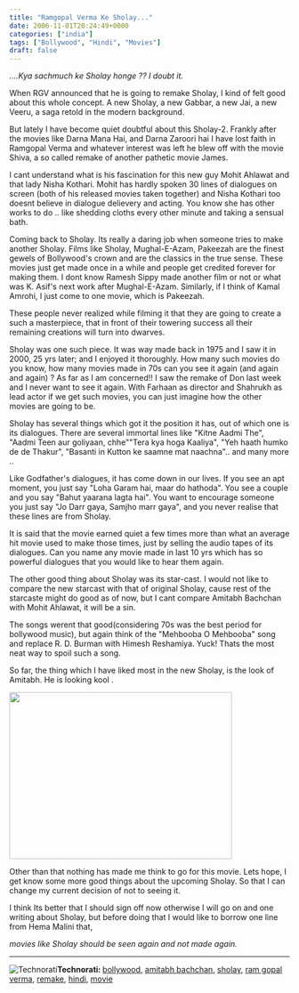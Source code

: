 ```yaml
---
title: "Ramgopal Verma Ke Sholay..."
date: 2006-11-01T20:24:49+0000
categories: ["india"]
tags: ["Bollywood", "Hindi", "Movies"]
draft: false
---
```


<em>....Kya sachmuch ke Sholay honge ?? I doubt it.</em>

When RGV announced that he is going to remake Sholay, I kind of felt good about this whole concept. A new Sholay, a new Gabbar, a new Jai, a new Veeru, a saga retold in the modern background.

But lately I have become quiet doubtful about this Sholay-2. Frankly after the movies like Darna Mana Hai, and Darna Zaroori hai I have lost faith in Ramgopal Verma and whatever interest was left he blew off with the movie Shiva, a so called remake of another pathetic movie James.

I cant understand what is his fascination for this new guy Mohit Ahlawat and that lady Nisha Kothari. Mohit has hardly spoken 30 lines of dialogues on screen  (both of his released movies taken together) and Nisha Kothari too doesnt believe in dialogue delievery and acting. You know she has other works to do .. like  shedding cloths every other minute and taking a sensual bath.

Coming back to Sholay. Its really a daring job when someone tries to make another Sholay. Films like Sholay, Mughal-E-Azam, Pakeezah are the finest gewels of Bollywood's crown and are the classics in the true sense. These movies just get made once in a while and people get credited forever for making them. I dont know Ramesh Sippy  made another film or not or  what was K. Asif's next work after Mughal-E-Azam. Similarly, if I think of Kamal Amrohi, I just come to one movie, which is  Pakeezah.

These people never realized while filming it that they are going to create a such a masterpiece, that in front of their towering success all their remaining creations will turn into dwarves.

Sholay was one such piece. It was way made back in 1975 and I saw it in 2000, 25 yrs later; and I enjoyed it thoroughly. How many such movies do you know, how many movies made in 70s can you see it again (and again and again) ?  As  far as I am concerned!! I saw the remake of Don last week and I never want to see it again. With Farhaan as director and Shahrukh as lead actor if we get such movies,  you can just imagine how the other movies are going to be.

Sholay has several things which got it the position it has, out of which one is its dialogues. There are several immortal lines like "Kitne Aadmi The", "Aadmi Teen aur goliyaan, chhe""Tera kya hoga Kaaliya", "Yeh haath humko de de Thakur", "Basanti in Kutton ke saamne mat naachna".. and many more ..

Like Godfather's dialogues, it has come down in our lives. If you see an apt moment, you just say "Loha Garam hai, maar do hathoda". You see a couple and you say "Bahut yaarana lagta hai". You want to encourage someone you just say "Jo Darr gaya, Samjho marr gaya", and you never realise that these lines are from Sholay.

It is said that the movie earned quiet a few times more than  what an average hit movie used to make those times,  just by selling the audio tapes of its dialogues. Can you name any movie made in last 10 yrs which has so powerful dialogues that you would like to hear them again.

The other good thing about Sholay was its star-cast. I would not like to compare the new starcast with that of original Sholay, cause rest of the starcaste might do good as of now, but I cant compare Amitabh Bachchan with Mohit Ahlawat, it will be a sin.

The songs werent that good(considering 70s was the best period for bollywood music), but again think of the  "Mehbooba O Mehbooba" song and replace R. D. Burman with Himesh Reshamiya. Yuck! Thats the most neat way to spoil such a song.

So far, the thing which I have liked  most in the new Sholay,  is the look of Amitabh. He is looking kool .

<img src="http://photos1.blogger.com/blogger/1430/862/400/sholay2.jpg" align="middle" height="300" width="400" />

Other than that nothing has made me think to go for this movie. Lets hope, I get know some more good things about the upcoming Sholay. So that I can change my current decision of not to seeing it.

I think Its better that I should sign off now otherwise I will  go on and one writing about Sholay,  but before doing that I would like to borrow one line from Hema Malini that,

<em>movies like Sholay should be seen again and not made again. </em>

<hr /><img src="http://rakeshkumar.wordpress.com/wp-content/uploads/2006/08/technorati.gif" alt="Technorati" /><strong>Technorati: </strong><a href="http://www.technorati.com/tag/bollywood" rel="tag">bollywood</a>, <a href="http://www.technorati.com/tag/amitabh+bachchan" rel="tag">amitabh bachchan</a>, <a href="http://www.technorati.com/tag/sholay" rel="tag">sholay</a>, <a href="http://www.technorati.com/tag/ram+gopal+verma" rel="tag">ram gopal verma</a>, <a href="http://www.technorati.com/tag/remake" rel="tag">remake</a>, <a href="http://www.technorati.com/tag/hindi" rel="tag">hindi</a>, <a href="http://www.technorati.com/tag/movie" rel="tag">movie</a>